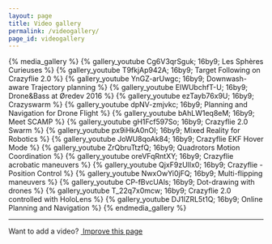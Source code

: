 ```yaml
---
layout: page
title: Video gallery
permalink: /videogallery/
page_id: videogallery
---
```


{% media_gallery %}
{% gallery_youtube Cg6V3qrSguk; 16by9; Les Sphères Curieuses  %}
{% gallery_youtube T9fkjAp942A; 16by9; Target Following on Crazyflie 2.0 %}
{% gallery_youtube YnGZ-arUwgc; 16by9; Downwash-aware Trajectory planning %}
{% gallery_youtube EIWUbchfT-U; 16by9; Drone&Bass at Øredev 2016 %}
{% gallery_youtube ezTayb76x9U; 16by9; Crazyswarm %}
{% gallery_youtube dpNV-zmjvkc; 16by9; Planning and Navigation for Drone Flight %}
{% gallery_youtube bAhLW1eq8eM; 16by9; Meet SCAMP %}
{% gallery_youtube gH1Fcf597So; 16by9; Crazyflie 2.0 Swarm %}
{% gallery_youtube px9iHkA0nOI; 16by9; Mixed Reality for Robotics %}
{% gallery_youtube JoWU8qoAk84; 16by9; Crazyflie EKF Hover Mode %}
{% gallery_youtube ZrQbruTtzfQ; 16by9; Quadrotors Motion Coordination %}
{% gallery_youtube oreVFqRntXY; 16by9; Crazyflie acrobatic maneuvers %}
{% gallery_youtube QjxF9zUlIx0; 16by9; Crazyflie - Position Control %}
{% gallery_youtube NwxOwYi0jFQ; 16by9; Multi-flipping maneuvers %}
{% gallery_youtube CP-fBvcUAls; 16by9; Dot-drawing with drones %}
{% gallery_youtube T_22q7x0mcw; 16by9; Crazyflie 2.0 controlled with HoloLens %}
{% gallery_youtube DJ1IZRL5t1Q; 16by9; Online Planning and Navigation %}
{% endmedia_gallery %}

---
<div class="col-md-12">
  <p class="text-right">Want to add a video? <a href="https://github.com/bitcraze/bitcraze-website/edit/master/src/{{page.path}}"><i class="fa fa-pencil"></i> &nbsp;Improve this page</a></p>
</div>
